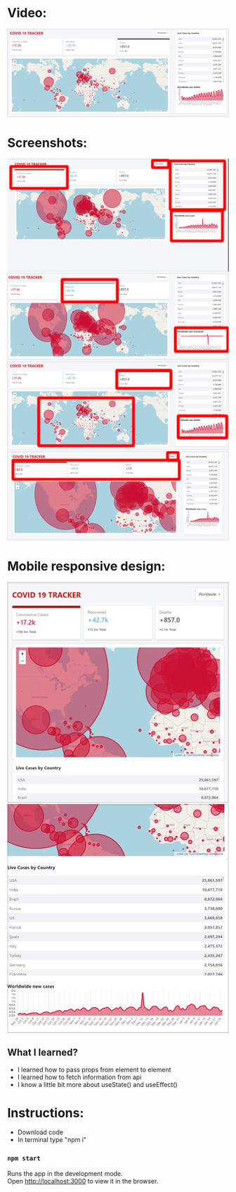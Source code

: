 # Video:

<a href="https://www.youtube.com/watch?v=FhG_SNdOW00"><img src="screenshots/map-deaths-all.png"></a>

# Screenshots:

<img src="screenshots/mapcasesnew.png">
<img src="screenshots/maprecowerynew.png">
<img src="screenshots/alldeathsnewmap.png">
<img src="screenshots/mapchinacases.png">

# Mobile responsive design:
<img src="screenshots/mobileresponsive1.png">
<img src="screenshots/ewsponsivedesign2.png">

## What I learned?
- I learned how to pass props from element to element
- I learned how to fetch information from api
- I know a little bit more about useState() and useEffect()

# Instructions:
- Download code
- In terminal type "npm i"
### `npm start`

Runs the app in the development mode.\
Open [http://localhost:3000](http://localhost:3000) to view it in the browser.
